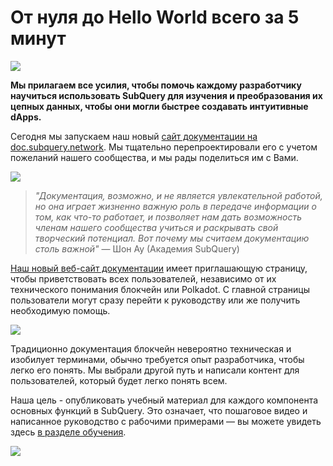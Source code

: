# От нуля до Hello World всего за 5 минут

![](https://miro.medium.com/max/1400/1*g51P_PPoseNqEfCBgvpXXA.png)

**Мы прилагаем все усилия, чтобы помочь каждому разработчику научиться использовать SubQuery для изучения и преобразования их цепных данных, чтобы они могли быстрее создавать интуитивные dApps.**

Сегодня мы запускаем наш новый [сайт документации на doc.subquery.network](https://doc.subquery.network/). Мы тщательно перепроектировали его с учетом пожеланий нашего сообщества, и мы рады поделиться им с Вами.

![](https://miro.medium.com/max/1200/1*snyFSjyQ9q116bmIcaVfsQ.gif)

> _"Документация, возможно, и не является увлекательной работой, но она играет жизненно важную роль в передаче информации о том, как что-то работает, и позволяет нам дать возможность членам нашего сообщества учиться и раскрывать свой творческий потенциал. Вот почему мы считаем документацию столь важной"_ — Шон Ау (Академия SubQuery)

[Наш новый веб-сайт документации](https://doc.subquery.network/) имеет приглашающую страницу, чтобы приветствовать всех пользователей, независимо от их технического понимания блокчейн или Polkadot. С главной страницы пользователи могут сразу перейти к руководству или же получить необходимую помощь.

![](https://miro.medium.com/max/1400/1*obZau98aya3Ohtc43DAuEw.png)

Традиционно документация блокчейн невероятно техническая и изобилует терминами, обычно требуется опыт разработчика, чтобы легко его понять. Мы выбрали другой путь и написали контент для пользователей, который будет легко понять всем.

Наша цель - опубликовать учебный материал для каждого компонента основных функций в SubQuery. Это означает, что пошаговое видео и написанное руководство с рабочими примерами — вы можете увидеть здесь [в разделе обучения](https://doc.subquery.network/tutorials_examples/howto.html).

![](https://miro.medium.com/max/1200/1*nxy4aDTaQ0EMGudm0QW09g.gif)
